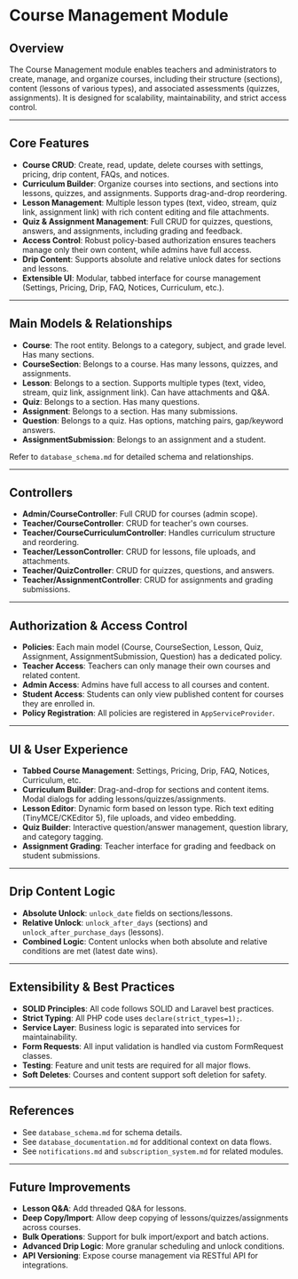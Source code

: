 # Course Management Module

## Overview
The Course Management module enables teachers and administrators to create, manage, and organize courses, including their structure (sections), content (lessons of various types), and associated assessments (quizzes, assignments). It is designed for scalability, maintainability, and strict access control.

---

## Core Features
- **Course CRUD**: Create, read, update, delete courses with settings, pricing, drip content, FAQs, and notices.
- **Curriculum Builder**: Organize courses into sections, and sections into lessons, quizzes, and assignments. Supports drag-and-drop reordering.
- **Lesson Management**: Multiple lesson types (text, video, stream, quiz link, assignment link) with rich content editing and file attachments.
- **Quiz & Assignment Management**: Full CRUD for quizzes, questions, answers, and assignments, including grading and feedback.
- **Access Control**: Robust policy-based authorization ensures teachers manage only their own content, while admins have full access.
- **Drip Content**: Supports absolute and relative unlock dates for sections and lessons.
- **Extensible UI**: Modular, tabbed interface for course management (Settings, Pricing, Drip, FAQ, Notices, Curriculum, etc.).

---

## Main Models & Relationships
- **Course**: The root entity. Belongs to a category, subject, and grade level. Has many sections.
- **CourseSection**: Belongs to a course. Has many lessons, quizzes, and assignments.
- **Lesson**: Belongs to a section. Supports multiple types (text, video, stream, quiz link, assignment link). Can have attachments and Q&A.
- **Quiz**: Belongs to a section. Has many questions.
- **Assignment**: Belongs to a section. Has many submissions.
- **Question**: Belongs to a quiz. Has options, matching pairs, gap/keyword answers.
- **AssignmentSubmission**: Belongs to an assignment and a student.

Refer to `database_schema.md` for detailed schema and relationships.

---

## Controllers
- **Admin/CourseController**: Full CRUD for courses (admin scope).
- **Teacher/CourseController**: CRUD for teacher's own courses.
- **Teacher/CourseCurriculumController**: Handles curriculum structure and reordering.
- **Teacher/LessonController**: CRUD for lessons, file uploads, and attachments.
- **Teacher/QuizController**: CRUD for quizzes, questions, and answers.
- **Teacher/AssignmentController**: CRUD for assignments and grading submissions.

---

## Authorization & Access Control
- **Policies**: Each main model (Course, CourseSection, Lesson, Quiz, Assignment, AssignmentSubmission, Question) has a dedicated policy.
- **Teacher Access**: Teachers can only manage their own courses and related content.
- **Admin Access**: Admins have full access to all courses and content.
- **Student Access**: Students can only view published content for courses they are enrolled in.
- **Policy Registration**: All policies are registered in `AppServiceProvider`.

---

## UI & User Experience
- **Tabbed Course Management**: Settings, Pricing, Drip, FAQ, Notices, Curriculum, etc.
- **Curriculum Builder**: Drag-and-drop for sections and content items. Modal dialogs for adding lessons/quizzes/assignments.
- **Lesson Editor**: Dynamic form based on lesson type. Rich text editing (TinyMCE/CKEditor 5), file uploads, and video embedding.
- **Quiz Builder**: Interactive question/answer management, question library, and category tagging.
- **Assignment Grading**: Teacher interface for grading and feedback on student submissions.

---

## Drip Content Logic
- **Absolute Unlock**: `unlock_date` fields on sections/lessons.
- **Relative Unlock**: `unlock_after_days` (sections) and `unlock_after_purchase_days` (lessons).
- **Combined Logic**: Content unlocks when both absolute and relative conditions are met (latest date wins).

---

## Extensibility & Best Practices
- **SOLID Principles**: All code follows SOLID and Laravel best practices.
- **Strict Typing**: All PHP code uses `declare(strict_types=1);`.
- **Service Layer**: Business logic is separated into services for maintainability.
- **Form Requests**: All input validation is handled via custom FormRequest classes.
- **Testing**: Feature and unit tests are required for all major flows.
- **Soft Deletes**: Courses and content support soft deletion for safety.

---

## References
- See `database_schema.md` for schema details.
- See `database_documentation.md` for additional context on data flows.
- See `notifications.md` and `subscription_system.md` for related modules.

---

## Future Improvements
- **Lesson Q&A**: Add threaded Q&A for lessons.
- **Deep Copy/Import**: Allow deep copying of lessons/quizzes/assignments across courses.
- **Bulk Operations**: Support for bulk import/export and batch actions.
- **Advanced Drip Logic**: More granular scheduling and unlock conditions.
- **API Versioning**: Expose course management via RESTful API for integrations. 